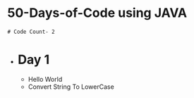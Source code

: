 
# 50-Days-of-Code using JAVA
```# Code Count- 2```

* # Day 1
  * Hello World
  * Convert String To LowerCase
